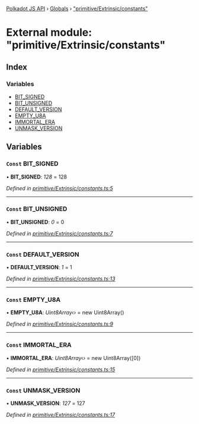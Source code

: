 [Polkadot JS API](../README.md) › [Globals](../globals.md) › ["primitive/Extrinsic/constants"](_primitive_extrinsic_constants_.md)

# External module: "primitive/Extrinsic/constants"

## Index

### Variables

* [BIT_SIGNED](_primitive_extrinsic_constants_.md#const-bit_signed)
* [BIT_UNSIGNED](_primitive_extrinsic_constants_.md#const-bit_unsigned)
* [DEFAULT_VERSION](_primitive_extrinsic_constants_.md#const-default_version)
* [EMPTY_U8A](_primitive_extrinsic_constants_.md#const-empty_u8a)
* [IMMORTAL_ERA](_primitive_extrinsic_constants_.md#const-immortal_era)
* [UNMASK_VERSION](_primitive_extrinsic_constants_.md#const-unmask_version)

## Variables

### `Const` BIT_SIGNED

• **BIT_SIGNED**: *128* = 128

*Defined in [primitive/Extrinsic/constants.ts:5](https://github.com/polkadot-js/api/blob/883b191ae7/packages/types/src/primitive/Extrinsic/constants.ts#L5)*

___

### `Const` BIT_UNSIGNED

• **BIT_UNSIGNED**: *0* = 0

*Defined in [primitive/Extrinsic/constants.ts:7](https://github.com/polkadot-js/api/blob/883b191ae7/packages/types/src/primitive/Extrinsic/constants.ts#L7)*

___

### `Const` DEFAULT_VERSION

• **DEFAULT_VERSION**: *1* = 1

*Defined in [primitive/Extrinsic/constants.ts:13](https://github.com/polkadot-js/api/blob/883b191ae7/packages/types/src/primitive/Extrinsic/constants.ts#L13)*

___

### `Const` EMPTY_U8A

• **EMPTY_U8A**: *Uint8Array‹›* =  new Uint8Array()

*Defined in [primitive/Extrinsic/constants.ts:9](https://github.com/polkadot-js/api/blob/883b191ae7/packages/types/src/primitive/Extrinsic/constants.ts#L9)*

___

### `Const` IMMORTAL_ERA

• **IMMORTAL_ERA**: *Uint8Array‹›* =  new Uint8Array([0])

*Defined in [primitive/Extrinsic/constants.ts:15](https://github.com/polkadot-js/api/blob/883b191ae7/packages/types/src/primitive/Extrinsic/constants.ts#L15)*

___

### `Const` UNMASK_VERSION

• **UNMASK_VERSION**: *127* = 127

*Defined in [primitive/Extrinsic/constants.ts:17](https://github.com/polkadot-js/api/blob/883b191ae7/packages/types/src/primitive/Extrinsic/constants.ts#L17)*
